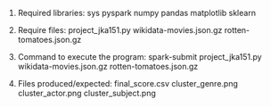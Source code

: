 1. Required libraries: sys pyspark numpy pandas matplotlib sklearn

2. Require files: project_jka151.py wikidata-movies.json.gz rotten-tomatoes.json.gz

3. Command to execute the program: spark-submit project_jka151.py wikidata-movies.json.gz rotten-tomatoes.json.gz

4. Files produced/expected: final_score.csv cluster_genre.png cluster_actor.png cluster_subject.png
